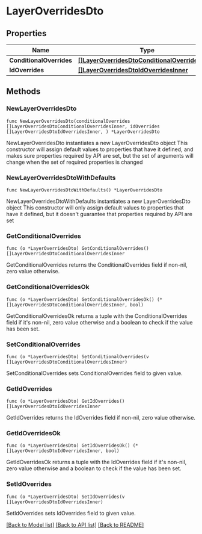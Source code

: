 # LayerOverridesDto

## Properties

Name | Type | Description | Notes
------------ | ------------- | ------------- | -------------
**ConditionalOverrides** | [**[]LayerOverridesDtoConditionalOverridesInner**](LayerOverridesDtoConditionalOverridesInner.md) |  | 
**IdOverrides** | [**[]LayerOverridesDtoIdOverridesInner**](LayerOverridesDtoIdOverridesInner.md) |  | 

## Methods

### NewLayerOverridesDto

`func NewLayerOverridesDto(conditionalOverrides []LayerOverridesDtoConditionalOverridesInner, idOverrides []LayerOverridesDtoIdOverridesInner, ) *LayerOverridesDto`

NewLayerOverridesDto instantiates a new LayerOverridesDto object
This constructor will assign default values to properties that have it defined,
and makes sure properties required by API are set, but the set of arguments
will change when the set of required properties is changed

### NewLayerOverridesDtoWithDefaults

`func NewLayerOverridesDtoWithDefaults() *LayerOverridesDto`

NewLayerOverridesDtoWithDefaults instantiates a new LayerOverridesDto object
This constructor will only assign default values to properties that have it defined,
but it doesn't guarantee that properties required by API are set

### GetConditionalOverrides

`func (o *LayerOverridesDto) GetConditionalOverrides() []LayerOverridesDtoConditionalOverridesInner`

GetConditionalOverrides returns the ConditionalOverrides field if non-nil, zero value otherwise.

### GetConditionalOverridesOk

`func (o *LayerOverridesDto) GetConditionalOverridesOk() (*[]LayerOverridesDtoConditionalOverridesInner, bool)`

GetConditionalOverridesOk returns a tuple with the ConditionalOverrides field if it's non-nil, zero value otherwise
and a boolean to check if the value has been set.

### SetConditionalOverrides

`func (o *LayerOverridesDto) SetConditionalOverrides(v []LayerOverridesDtoConditionalOverridesInner)`

SetConditionalOverrides sets ConditionalOverrides field to given value.


### GetIdOverrides

`func (o *LayerOverridesDto) GetIdOverrides() []LayerOverridesDtoIdOverridesInner`

GetIdOverrides returns the IdOverrides field if non-nil, zero value otherwise.

### GetIdOverridesOk

`func (o *LayerOverridesDto) GetIdOverridesOk() (*[]LayerOverridesDtoIdOverridesInner, bool)`

GetIdOverridesOk returns a tuple with the IdOverrides field if it's non-nil, zero value otherwise
and a boolean to check if the value has been set.

### SetIdOverrides

`func (o *LayerOverridesDto) SetIdOverrides(v []LayerOverridesDtoIdOverridesInner)`

SetIdOverrides sets IdOverrides field to given value.



[[Back to Model list]](../README.md#documentation-for-models) [[Back to API list]](../README.md#documentation-for-api-endpoints) [[Back to README]](../README.md)


